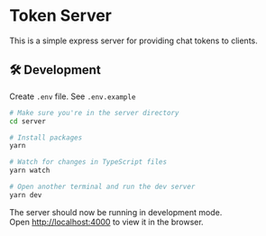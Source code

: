# Token Server

This is a simple express server for providing chat tokens to clients.

## 🛠 Development

Create `.env` file. See `.env.example`

```bash
# Make sure you're in the server directory
cd server

# Install packages
yarn

# Watch for changes in TypeScript files
yarn watch

# Open another terminal and run the dev server
yarn dev
```

The server should now be running in development mode.<br />
Open [http://localhost:4000](http://localhost:4000) to view it in the browser.
